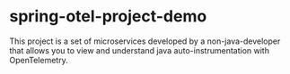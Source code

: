 # spring-otel-project-demo
This project is a set of microservices developed by a non-java-developer that allows you to view and understand java auto-instrumentation with OpenTelemetry.
